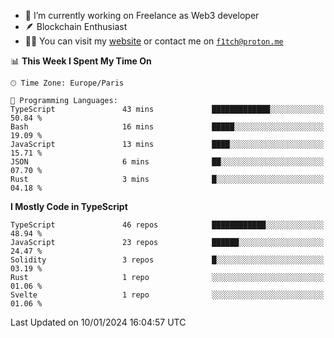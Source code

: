 - 🔭 I’m currently working on Freelance as Web3 developer
- 🪶 Blockchain Enthusiast
- 👨‍💻 You can visit my [website](https://f1tch.xyz) or contact me on [`f1tch@proton.me`](mailto:f1tch@proton.me)

<!--START_SECTION:waka-->
📊 **This Week I Spent My Time On** 

```text
🕑︎ Time Zone: Europe/Paris

💬 Programming Languages: 
TypeScript               43 mins             █████████████░░░░░░░░░░░░   50.84 % 
Bash                     16 mins             █████░░░░░░░░░░░░░░░░░░░░   19.09 % 
JavaScript               13 mins             ████░░░░░░░░░░░░░░░░░░░░░   15.71 % 
JSON                     6 mins              ██░░░░░░░░░░░░░░░░░░░░░░░   07.70 % 
Rust                     3 mins              █░░░░░░░░░░░░░░░░░░░░░░░░   04.18 % 
```

**I Mostly Code in TypeScript** 

```text
TypeScript               46 repos            ████████████░░░░░░░░░░░░░   48.94 % 
JavaScript               23 repos            ██████░░░░░░░░░░░░░░░░░░░   24.47 % 
Solidity                 3 repos             █░░░░░░░░░░░░░░░░░░░░░░░░   03.19 % 
Rust                     1 repo              ░░░░░░░░░░░░░░░░░░░░░░░░░   01.06 % 
Svelte                   1 repo              ░░░░░░░░░░░░░░░░░░░░░░░░░   01.06 % 
```




 Last Updated on 10/01/2024 16:04:57 UTC
<!--END_SECTION:waka-->
